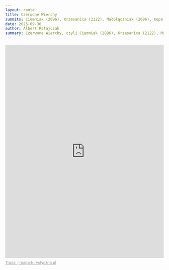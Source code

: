```yaml
---
layout: route
title: Czerwone Wierchy
summits: Ciemniak (2096), Krzesanica (2122), Małołączniak (2096), Kopa Kondracka (2005)
date: 2025-09-30
author: Albert Ratajczak
summary: Czerwone Wierchy, czyli Ciemniak (2096), Krzesanica (2122), Małołączniak (2096), Kopa Kondracka (2005)
---
```

<div style="max-width:100%;overflow:hidden;margin:0 auto;min-width:300px;"><iframe src="https://mapa-turystyczna.pl/map/widget/route/h1l0p1/1375y.html" height="680" style="width:100%;border:0;" loading="lazy"></iframe><a href="https://mapa-turystyczna.pl/route/1375y?utm_source=external_web&amp;utm_medium=widget&amp;utm_campaign=route_widget" target="_blank" rel="noopener" style="color:#999;padding:7px 0;font-size: 13px;font-family:Roboto,Arial,sans-serif;display: inline-block;">Trasa:  | mapa-turystyczna.pl</a></div>
